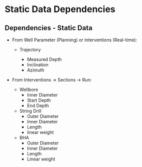 # Static Data Dependencies

## **Dependencies - Static Data**

* From Well Parameter (Planning) or Interventions (Real-time):
  *   Trajectory

      * Measured Depth
      * Inclination&#x20;
      * Azimuth


* From Interventions -> Sections -> Run:
  * Wellbore&#x20;
    * Inner Diameter
    * Start Depth
    * End Depth
  * String Drill&#x20;
    * Outer Diameter
    * Inner Diameter
    * Length
    * linear weight
  * BHA&#x20;
    * Outer Diameter
    * Inner Diameter
    * Length
    * Linear weight
